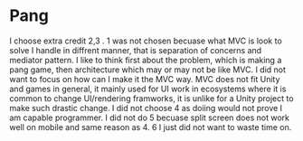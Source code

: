 # Pang
I choose extra credit 2,3 .
1 was not chosen becuase what MVC is look to solve I handle in diffrent manner, that is separation of concerns and mediator pattern.
I like to think first about the problem, which is making a pang game, then architecture which may or may not be like MVC. 
I did not want to focus on how can I make it the MVC way.
MVC does not fit Unity and games in general, it mainly used for UI work in ecosystems where it is common to change UI/rendering framworks, it is unlike for a Unity project to make such drastic change.
I did not choose 4 as doiing would not prove I am capable programmer.
I did not do 5 becuase split screen does not work well on mobile and same reason as 4.
6 I just did not want to waste time on.
